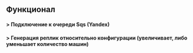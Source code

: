 ## Функционал

#### > Подключение к очереди Sqs (Yandex)
#### > Генерация реплик относительно конфигурации (увеличивает, либо уменьшает количество машин)
